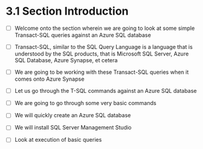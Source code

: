 # 3.1 Section Introduction

- [ ] Welcome onto the section wherein we are going to look at some simple Transact-SQL queries against an Azure SQL database<br/>

- [ ] Transact-SQL, similar to the SQL Query Language is a language that is understood by the SQL products, that is Microsoft SQL Server, Azure SQL Database, Azure Synapse, et cetera<br/>

- [ ] We are going to be working with these Transact-SQL queries when it comes onto Azure Synapse<br/>

- [ ] Let us go through the T-SQL commands against an Azure SQL database<br/>

- [ ] We are going to go through some very basic commands<br/>

- [ ] We will quickly create an Azure SQL database<br/>

- [ ] We will install SQL Server Management Studio<br/>

- [ ] Look at execution of basic queries<br/>